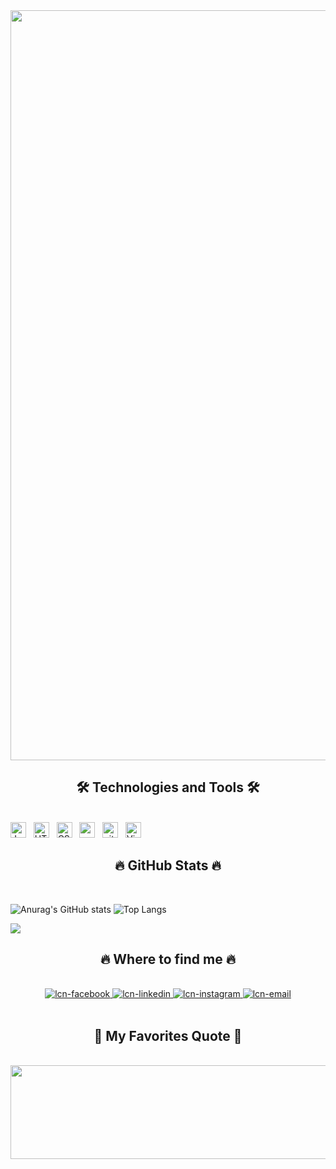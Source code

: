 <a href="#" target="_blank">
  <img src="./svg/lycamnguyen.svg" width="1200" alt="" />
</a>

<h2 align="center">🛠 Technologies and Tools 🛠</h2>
<br>
<!-- https://simpleicons.org/ -->
<span><img src="https://img.shields.io/badge/JavaScript-282C34?logo=javascript&logoColor=F7DF1E" alt="JavaScript logo" title="JavaScript" height="25" /></span>
&nbsp;
<span><img src="https://img.shields.io/badge/HTML5-282C34?logo=html5&logoColor=E34F26" alt="HTML5 logo" title="HTML5" height="25" /></span>
&nbsp;
<span><img src="https://img.shields.io/badge/CSS3-282C34?logo=css3&logoColor=1572B6" alt="CSS3 logo" title="CSS3" height="25" /></span>
&nbsp;
<span><img src="https://img.shields.io/badge/Mysql-282C34?logo=mysql&logoColor=4479A1" alt="mysql logo" title="mysql" height="25" /></span>
&nbsp;
<span><img src="https://img.shields.io/badge/git-282C34?logo=git&logoColor=F05032" alt="git logo" title="git" height="25" /></span>
&nbsp;
<span><img src="https://img.shields.io/badge/VS%20Code-282C34?logo=visual-studio-code&logoColor=007ACC" alt="Visual Studio Code logo" title="Visual Studio Code" height="25" /></span>
&nbsp;

<br>
<h2 align="center">🔥 GitHub Stats 🔥</h2>
<!-- https://github.com/anuraghazra/github-readme-stats -->
<br>

![Anurag's GitHub stats](https://github-readme-stats.vercel.app/api?username=lycamnguyen&theme=tokyonight&hide=contribs,prs,stars)
![Top Langs](https://github-readme-stats.vercel.app/api/top-langs/?username=lycamnguyen&layout=compact&theme=cobalt)

<a href="https://github.com/lycamnguyen/UID">
  <!-- Change the `github-readme-stats.anuraghazra1.vercel.app` to `github-readme-stats.vercel.app`  -->
  <img align="center" src="https://github-readme-stats.anuraghazra1.vercel.app/api/pin/?username=lycamnguyen&repo=UID&theme=gruvbox" />
</a>

<br>
<h2 align="center">🔥 Where to find me 🔥</h2>
<br>
<!-- https://icons8.com -->
<div align="center">
  <a href="https://www.facebook.com/Lycamnguyen2627/" target="blank">
    <img src="https://img.icons8.com/bubbles/100/000000/facebook-new.png" alt="lcn-facebook" />
  </a>
  <a href="https://www.linkedin.com/in/ly-nguy%E1%BB%85n-th%E1%BB%8B-c%E1%BA%A9m-1a8a20277/" target="blank">
    <img src="https://img.icons8.com/bubbles/100/000000/linkedin.png" alt="lcn-linkedin" />
  </a>
  <a href="https://www.instagram.com/lyy.cn/" target="blank">
    <img src="https://img.icons8.com/bubbles/100/000000/instagram.png" alt="lcn-instagram" />
  </a>
  <a href="mailto:21522315@gm.uit.edu.vn" target="top">
    <img src="https://img.icons8.com/bubbles/100/000000/apple-mail.png" alt="lcn-email" />
  </a>
</div>

<br>
<h2 align="center">📑 My Favorites Quote 📑</h2>
<br>
<a href="#" target="_blank">
  <img src="./svg/lcn-quotes.svg" width="846" height="150" alt="" />
</a>

